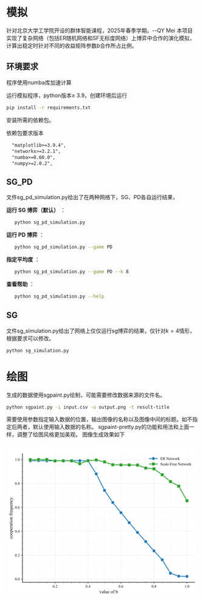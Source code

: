 # 模拟
针对北京大学工学院开设的群体智能课程，2025年春季学期。--QY Mei
本项目实现了复杂网络（包括ER随机网络和SF无标度网络）上博弈中合作的演化模拟，计算出稳定时针对不同的收益矩阵参数$b$合作所占比例。

## 环境要求

程序使用numba库加速计算

运行模拟程序，python版本$\ge$ 3.9，创建环境后运行

```bash
pip install -r requirements.txt
```

安装所需的依赖包。

依赖包要求版本

```
  "matplotlib>=3.9.4",
  "networkx>=3.2.1",
  "numba>=0.60.0",
  "numpy>=2.0.2",
```

## SG_PD

文件sg_pd_simulation.py给出了在两种网络下，SG、PD各自运行结果，

**运行 SG 博弈（默认）** ：

```bash
   python sg_pd_simulation.py
```

**运行 PD 博弈** ：

```bash
   python sg_pd_simulation.py --game PD
```

**指定平均度** ：

```bash
   python sg_pd_simulation.py --game PD --k 8
```

**查看帮助** ：

```bash
   python sg_pd_simulation.py --help
```

## SG

文件sg_simulation.py给出了网络上仅仅运行sg博弈的结果，仅针对$k=4$情形，根据要求可以修改。

```bash
python sg_simulation.py
```

# 绘图

生成的数据使用sgpaint.py绘制，可能需要修改数据来源的文件名。
```bash
python sgpaint.py -i input.csv -o output.png -t result-title
```
需要使用参数指定输入数据的位置，输出图像的名称以及图像中间的标题。如不指定后两者，默认使用输入数据的名称。
sgpaint-pretty.py的功能和用法和上面一样，调整了绘图风格更加美观。
图像生成效果如下

![1749100333617](/demo.svg)

